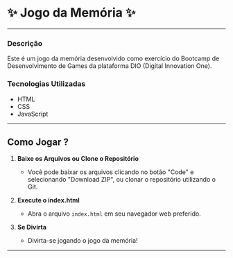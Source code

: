 # ✨ Jogo da Memória ✨

---

### Descrição
Este é um jogo da memória desenvolvido como exercício do Bootcamp de Desenvolvimento de Games da plataforma DIO (Digital Innovation One).

### Tecnologias Utilizadas
- HTML
- CSS
- JavaScript

---

## Como Jogar ?

1. **Baixe os Arquivos ou Clone o Repositório**
   - Você pode baixar os arquivos clicando no botão "Code" e selecionando "Download ZIP", ou clonar o repositório utilizando o Git.

2. **Execute o index.html**
   - Abra o arquivo `index.html` em seu navegador web preferido.

3. **Se Divirta**
   - Divirta-se jogando o jogo da memória!

---
